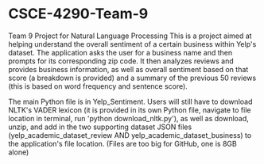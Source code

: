 # CSCE-4290-Team-9
Team 9 Project for Natural Language Processing
This is a project aimed at helping understand the overall sentiment of a certain business within Yelp's dataset. The application asks the user for a business name and then prompts for its corresponding zip code. It then analyzes reviews and provides business information, as well as overall sentiment based on that score (a breakdown is provided) and a summary of the previous 50 reviews (this is based on word frequency and sentence score).

The main Python file is in Yelp_Sentiment. Users will still have to download NLTK's VADER lexicon (it is provided in its own Python file, navigate to file location in terminal, run 'python download_nltk.py'), as well as download, unzip, and add in the two supporting dataset JSON files (yelp_academic_dataset_review AND yelp_academic_dataset_business) to the application's file location. (Files are too big for GitHub, one is 8GB alone)
